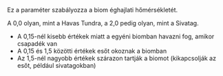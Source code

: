 Ez a paraméter szabályozza a biom éghajlati hőmérsékletét.

A 0,0 olyan, mint a Havas Tundra, a 2,0 pedig olyan, mint a Sivatag.

* A 0,15-nél kisebb értékek miatt a egyéni biomban havazni fog, amikor csapadék van
* A 0,15 és 1,5 közötti értékek esőt okoznak a biomban
* Az 1,5-nél nagyobb értékek szárazon tartják a biomot (kikapcsolják az esőt, például sivatagokban)